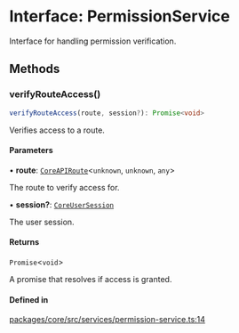 # Interface: PermissionService

Interface for handling permission verification.

## Methods

### verifyRouteAccess()

```ts
verifyRouteAccess(route, session?): Promise<void>
```

Verifies access to a route.

#### Parameters

• **route**: [`CoreAPIRoute`](../type-aliases/CoreAPIRoute.md)\<`unknown`, `unknown`, `any`\>

The route to verify access for.

• **session?**: [`CoreUserSession`](CoreUserSession.md)

The user session.

#### Returns

`Promise`\<`void`\>

A promise that resolves if access is granted.

#### Defined in

[packages/core/src/services/permission-service.ts:14](https://github.com/vramework/vramework/blob/725723db2d3435e2df2b809e6609ff26f8be368c/packages/core/src/services/permission-service.ts#L14)
